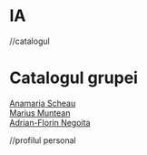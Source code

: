 # IA
//catalogul
<!DOCTYPE html>
<html>
<head>
<title>catalog</title>
</head>
<body>

<h1>Catalogul grupei</h1>
 <a href="file:///C:/Users/Razvan/Desktop/catalog/informatica%20aplicata%20lab%205%20exercitiul%202.html">Anamaria Scheau</a><br>
 <a href="file:///C:/Users/Razvan/Desktop/catalog/MariusMuntean.html">Marius Muntean</a><br>
 <a href="file:///C:/Users/Razvan/Desktop/catalog/Fisa%20de%20lucr%20Lab5.html">Adrian-Florin Negoita</a><br>

</body>
</html>

//profilul personal
